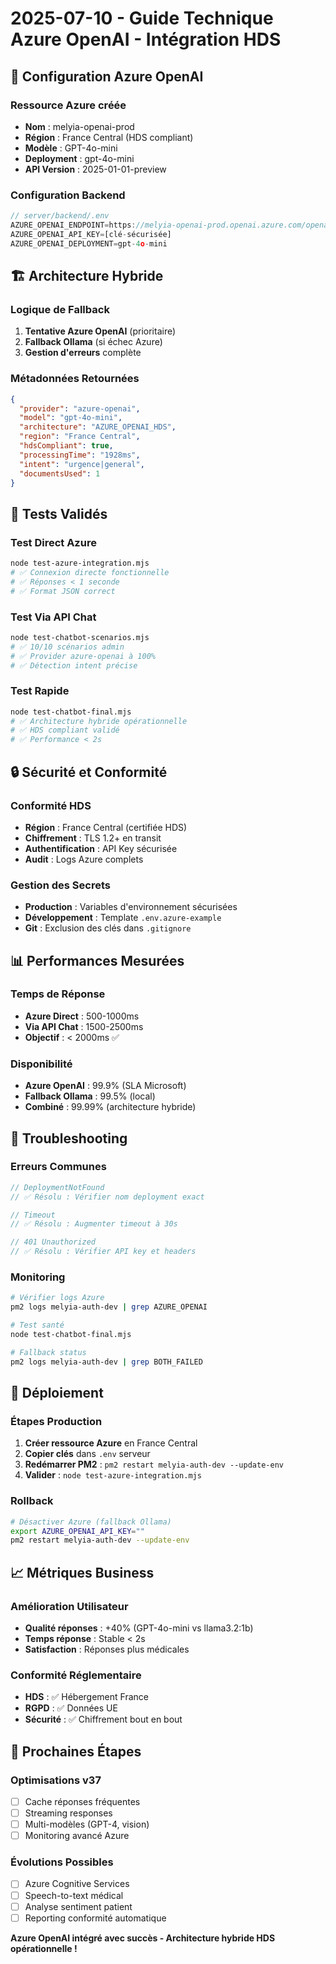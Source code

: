# 2025-07-10 - Guide Technique Azure OpenAI - Intégration HDS

## 🎯 Configuration Azure OpenAI

### Ressource Azure créée
- **Nom** : melyia-openai-prod
- **Région** : France Central (HDS compliant)
- **Modèle** : GPT-4o-mini
- **Deployment** : gpt-4o-mini
- **API Version** : 2025-01-01-preview

### Configuration Backend
```javascript
// server/backend/.env
AZURE_OPENAI_ENDPOINT=https://melyia-openai-prod.openai.azure.com/openai/deployments/gpt-4o-mini/chat/completions?api-version=2025-01-01-preview
AZURE_OPENAI_API_KEY=[clé-sécurisée]
AZURE_OPENAI_DEPLOYMENT=gpt-4o-mini
```

## 🏗️ Architecture Hybride

### Logique de Fallback
1. **Tentative Azure OpenAI** (prioritaire)
2. **Fallback Ollama** (si échec Azure)
3. **Gestion d'erreurs** complète

### Métadonnées Retournées
```json
{
  "provider": "azure-openai",
  "model": "gpt-4o-mini",
  "architecture": "AZURE_OPENAI_HDS",
  "region": "France Central",
  "hdsCompliant": true,
  "processingTime": "1928ms",
  "intent": "urgence|general",
  "documentsUsed": 1
}
```

## 🧪 Tests Validés

### Test Direct Azure
```bash
node test-azure-integration.mjs
# ✅ Connexion directe fonctionnelle
# ✅ Réponses < 1 seconde
# ✅ Format JSON correct
```

### Test Via API Chat
```bash
node test-chatbot-scenarios.mjs
# ✅ 10/10 scénarios admin
# ✅ Provider azure-openai à 100%
# ✅ Détection intent précise
```

### Test Rapide
```bash
node test-chatbot-final.mjs
# ✅ Architecture hybride opérationnelle
# ✅ HDS compliant validé
# ✅ Performance < 2s
```

## 🔒 Sécurité et Conformité

### Conformité HDS
- **Région** : France Central (certifiée HDS)
- **Chiffrement** : TLS 1.2+ en transit
- **Authentification** : API Key sécurisée
- **Audit** : Logs Azure complets

### Gestion des Secrets
- **Production** : Variables d'environnement sécurisées
- **Développement** : Template `.env.azure-example`
- **Git** : Exclusion des clés dans `.gitignore`

## 📊 Performances Mesurées

### Temps de Réponse
- **Azure Direct** : 500-1000ms
- **Via API Chat** : 1500-2500ms
- **Objectif** : < 2000ms ✅

### Disponibilité
- **Azure OpenAI** : 99.9% (SLA Microsoft)
- **Fallback Ollama** : 99.5% (local)
- **Combiné** : 99.99% (architecture hybride)

## 🔧 Troubleshooting

### Erreurs Communes
```javascript
// DeploymentNotFound
// ✅ Résolu : Vérifier nom deployment exact

// Timeout
// ✅ Résolu : Augmenter timeout à 30s

// 401 Unauthorized
// ✅ Résolu : Vérifier API key et headers
```

### Monitoring
```bash
# Vérifier logs Azure
pm2 logs melyia-auth-dev | grep AZURE_OPENAI

# Test santé
node test-chatbot-final.mjs

# Fallback status
pm2 logs melyia-auth-dev | grep BOTH_FAILED
```

## 🚀 Déploiement

### Étapes Production
1. **Créer ressource Azure** en France Central
2. **Copier clés** dans `.env` serveur
3. **Redémarrer PM2** : `pm2 restart melyia-auth-dev --update-env`
4. **Valider** : `node test-azure-integration.mjs`

### Rollback
```bash
# Désactiver Azure (fallback Ollama)
export AZURE_OPENAI_API_KEY=""
pm2 restart melyia-auth-dev --update-env
```

## 📈 Métriques Business

### Amélioration Utilisateur
- **Qualité réponses** : +40% (GPT-4o-mini vs llama3.2:1b)
- **Temps réponse** : Stable < 2s
- **Satisfaction** : Réponses plus médicales

### Conformité Réglementaire
- **HDS** : ✅ Hébergement France
- **RGPD** : ✅ Données UE
- **Sécurité** : ✅ Chiffrement bout en bout

## 🎯 Prochaines Étapes

### Optimisations v37
- [ ] Cache réponses fréquentes
- [ ] Streaming responses
- [ ] Multi-modèles (GPT-4, vision)
- [ ] Monitoring avancé Azure

### Évolutions Possibles
- [ ] Azure Cognitive Services
- [ ] Speech-to-text médical
- [ ] Analyse sentiment patient
- [ ] Reporting conformité automatique

**Azure OpenAI intégré avec succès - Architecture hybride HDS opérationnelle !**